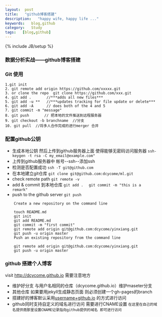 ```yaml
---
layout:  post
title:   "github博客搭建"
description:   "happy wife, happy life ..."
keywords:   blog,github
category:   Study
tags:   [blog,github] 
---
```



{% include JB/setup %}
### 数据分析实战——github博客搭建



### Git 使用

    1.git init
    2. git remote add origin https://github.com/xxxxx.git
    3. or clone the repo  git clone https://github.com/xxx.git
    4. git add .       //***adds all new files***
    5. git add -u **   //***updates tracking for file update or delete***
    6. git add -A      // does both of the 4 and 5
    7. git commit -m "message"
    8. git push       // 把本地的文件推送到远程服务器
    9. git checkout -b branchname  //分支
    10. git pull  //将多人合作完成的进行merger 合并

<!--more-->

### 配置github公钥
- 生成本地公钥 然后上传到github服务器上面 使得能够无密码访问服务器 
    `ssh-keygen -t rsa -C my_email@example.com"`
- 上传到github服务器中  帐号--ssh--添加ssh
- 检测是否配置成功
    `ssh -T git@github.com`
-  在本地建立git仓库
    `git clone git@github.com:dcycome/ml.git`
- check remote path
    `git remote -v`
- add & commit 到本地仓库
    `git add .  `
    `git commit -m "this is a remark"`
- push to the github server
    `git push `

```
    Create a new repository on the command line
    
    touch README.md
    git init
    git add README.md
    git commit -m "first commit"
    git remote add origin git@github.com:dcycome/yinxiang.git
    git push -u origin master
    Push an existing repository from the command line
    
    git remote add origin git@github.com:dcycome/yinxiang.git
    git push -u origin master
```
 
### github 搭建个人博客
visit http://dcycome.github.io
需要注意地方
- 维护好分支 与用户名相同的仓库（dcycome.github.io）维护maseter分支
- 其他仓库 如果要用jekyll生成静态页面 则必须创建一个gh-pages的branch
- 搭建好的博客默认采用[username+github.io](dcycome.github.io) 的方式进行访问
- github同时支持自定义的域名进行访问  需要进行CNAME设置
`在这里在自己的域名提供商那里设置CNAME记录指向github提供的域名 即可进行访问`























